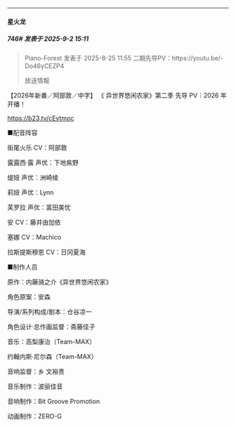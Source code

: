 ﻿
*****

####  星火龙  
##### 746#       发表于 2025-9-2 15:11

<blockquote>Piano-Forest 发表于 2025-8-25 11:55
二期先导PV：https://youtu.be/-Do46yCEZP4

放送情報
</blockquote>
【2026年新番／阿部敦／中字】 《 异世界悠闲农家》第二季 先导 PV｜2026 年开播！

https://b23.tv/cEytmoc

■配音阵容

街尾火乐 CV：阿部敦

露露西·露 声优：下地紫野

缇娅 声优：洲崎绫

莉娅 声优：Lynn

芙罗拉 声优：富田美忧

安 CV：藤井由加依

塞娜 CV：Machico

拉斯提斯穆恩 CV：日冈夏海

■制作人员

原作：内藤骑之介《异世界悠闲农家》

角色原案：安森

导演/系列构成/剧本：仓谷凉一

角色设计·总作画监督：斋藤佳子

音乐：高梨康治（Team-MAX）

约翰内斯·尼尔森（Team-MAX）

音响监督：乡 文裕贵

音乐制作：波丽佳音

音响制作：Bit Groove Promotion

动画制作：ZERO-G

